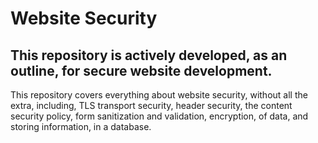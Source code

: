 # Website Security

## This repository is actively developed, as an outline, for secure website development.
This repository covers everything about website security, without all the extra, including, TLS transport security, header security, the content security policy, form sanitization and validation, encryption, of data, and storing information, in a database.
